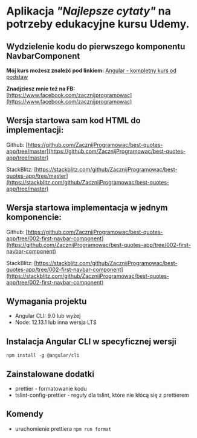 # Aplikacja _"Najlepsze cytaty"_ na potrzeby edukacyjne kursu Udemy.

## Wydzielenie kodu do pierwszego komponentu NavbarComponent

**Mój kurs możesz znaleźć pod linkiem:** [Angular - kompletny kurs od podstaw](https://www.udemy.com/course/angular-kompletny-kurs-od-podstaw/?referralCode=58A71AA9B0E86A4D8D88)

**Znadjziesz mnie też na FB:** [https://www.facebook.com/zacznijprogramowac](https://www.facebook.com/zacznijprogramowac)  

## Wersja startowa sam kod HTML do implementacji:
Github: [https://github.com/ZacznijProgramowac/best-quotes-app/tree/master](https://github.com/ZacznijProgramowac/best-quotes-app/tree/master)

StackBlitz: [https://stackblitz.com/github/ZacznijProgramowac/best-quotes-app/tree/master](https://stackblitz.com/github/ZacznijProgramowac/best-quotes-app/tree/master)

## Wersja startowa implementacja w jednym komponencie:
Github: [https://github.com/ZacznijProgramowac/best-quotes-app/tree/002-first-navbar-component](https://github.com/ZacznijProgramowac/best-quotes-app/tree/002-first-navbar-component)

StackBlitz: [https://stackblitz.com/github/ZacznijProgramowac/best-quotes-app/tree/002-first-navbar-component](https://stackblitz.com/github/ZacznijProgramowac/best-quotes-app/tree/002-first-navbar-component)


## Wymagania projektu

- Angular CLI: 9.0 lub wyżej
- Node: 12.13.1 lub inna wersja LTS

## Instalacja Angular CLI w specyficznej wersji

`npm install -g @angular/cli`

## Zainstalowane dodatki

- prettier - formatowanie kodu
- tslint-config-prettier - reguły dla tslint, które nie kłócą się z prettierem

## Komendy

- uruchomienie prettiera `npm run format`
